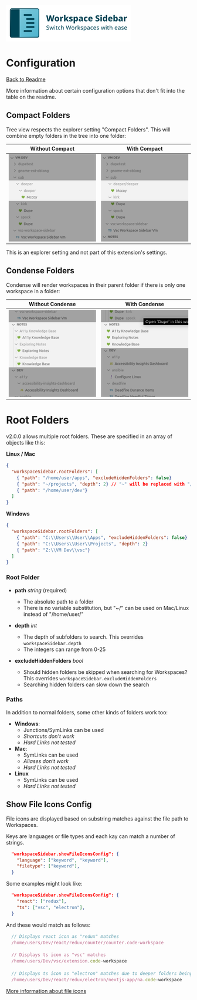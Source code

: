 ![Workspace Sidebar Preview](../docs/images/logo/logo.png)

# Configuration

[Back to Readme](../README.md)

More information about certain configuration options that don't fit into the table on the readme.

## Compact Folders

Tree view respects the explorer setting "Compact Folders".
This will combine empty folders in the tree into one folder:

| Without Compact                                       | With Compact                                             |
| ----------------------------------------------------- | -------------------------------------------------------- |
| ![List View](../docs/images/configuration/normal.png) | ![List View](../docs/images/configuration/compacted.png) |

This is an explorer setting and not part of this extension's settings.

## Condense Folders

Condense will render workspaces in their parent folder if there is only one workspace in a folder:

| Without Condense                                           | With Condense                                            |
| ---------------------------------------------------------- | -------------------------------------------------------- |
| ![List View](../docs/images/configuration/uncondensed.png) | ![List View](../docs/images/configuration/condensed.png) |

# Root Folders

v2.0.0 allows multiple root folders. These are specified in an array of objects like this:

**Linux / Mac**

```json
{
  "workspaceSidebar.rootFolders": [
    { "path": "/home/user/apps", "excludeHiddenFolders": false}
    { "path": "~/projects", "depth": 2} // "~" will be replaced with "/home/user"
    { "path": "/home/user/dev"}
  ]
}
```

**Windows**

```json
{
  "workspaceSidebar.rootFolders": [
    { "path": "C:\\Users\\User\\Apps", "excludeHiddenFolders": false}
    { "path": "C:\\Users\\User\\Projects", "depth": 2}
    { "path": "Z:\\VM Dev\\vsc"}
  ]
}
```

### Root Folder

- **path** _string_ (required)

  - The absolute path to a folder
  - There is no variable substitution, but "~/" can be used on Mac/Linux instead of "/home/user/"

- **depth** _int_

  - The depth of subfolders to search. This overrides `workspaceSidebar.depth`
  - The integers can range from 0-25

- **excludeHiddenFolders** _bool_

  - Should hidden folders be skipped when searching for Workspaces? This overrides `workspaceSidebar.excludeHiddenFolders`
  - Searching hidden folders can slow down the search

### Paths

In addition to normal folders, some other kinds of folders work too:

- **Windows**:
  - Junctions/SymLinks can be used
  - _Shortcuts don't work_
  - _Hard Links not tested_
- **Mac**:
  - SymLinks can be used
  - _Aliases don't work_
  - _Hard Links not tested_
- **Linux**
  - SymLinks can be used
  - _Hard Links not tested_

## Show File Icons Config

File icons are displayed based on substring matches against the file path to Workspaces.

Keys are languages or file types and each kay can match a number of strings.

```json
  "workspaceSidebar.showFileIconsConfig": {
    "language": ["keyword", "keyword"],
    "filetype": ["keyword"],
  }
```

Some examples might look like:

```json
  "workspaceSidebar.showFileIconsConfig": {
    "react": ["redux"],
    "ts": ["vsc", "electron"],
  }
```

And these would match as follows:

```javascript
  // Displays react icon as "redux" matches
  /home/users/Dev/react/redux/counter/counter.code-workspace

  // Displays ts icon as "vsc" matches
  /home/users/Dev/vsc/extension.code-workspace

  // Displays ts icon as "electron" matches due to deeper folders being checked first.
  /home/users/Dev/react/redux/electron/nextjs-app/na.code-workspace
```

[More information about file icons](./File%20Icon%20Themes.md)
